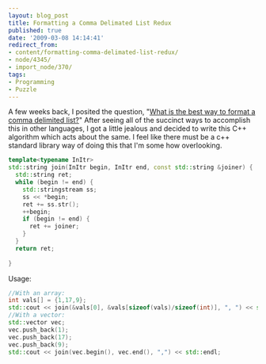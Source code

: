 ```yaml
---
layout: blog_post
title: Formatting a Comma Delimated List Redux
published: true
date: '2009-03-08 14:14:41'
redirect_from:
- content/formatting-comma-delimated-list-redux/
- node/4345/
- import_node/370/
tags:
- Programming
- Puzzle
---
```


A few weeks back, I posited the question, "[What is the best way to format a comma delimited list?](/import_node/369)" After seeing all of the succinct ways to accomplish this in other languages, I got a little jealous and decided to write this C++ algorithm which acts about the same. I feel like there must be a c++ standard library way of doing this that I'm some how overlooking. 

```cpp
template<typename InItr>  
std::string join(InItr begin, InItr end, const std::string &joiner) {   
  std::string ret;    
  while (begin != end) {     
    std::stringstream ss;     
    ss << *begin;     
    ret += ss.str();     
    ++begin;         
    if (begin != end) { 
      ret += joiner;     
    }   
  }    
  return ret; 
  
}
```

Usage: 

```cpp
//With an array: 
int vals[] = {1,17,9}; 
std::cout << join(&vals[0], &vals[sizeof(vals)/sizeof(int)], ", ") << std::endl;  
//With a vector: 
std::vector vec; 
vec.push_back(1); 
vec.push_back(17); 
vec.push_back(9); 
std::cout << join(vec.begin(), vec.end(), ",") << std::endl;
```

